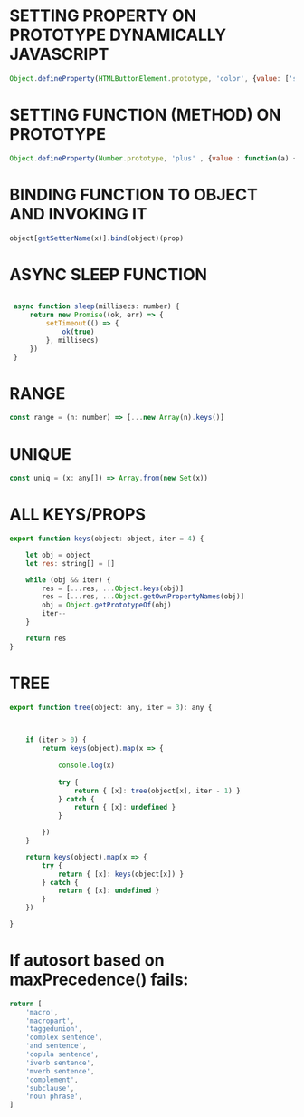# SETTING PROPERTY ON PROTOTYPE DYNAMICALLY JAVASCRIPT

```javascript
Object.defineProperty(HTMLButtonElement.prototype, 'color', {value: ['style', 'background']}) 
```

# SETTING FUNCTION (METHOD) ON PROTOTYPE

```javascript
Object.defineProperty(Number.prototype, 'plus' , {value : function(a) { return this + a }  }) 
```

# BINDING FUNCTION TO OBJECT AND INVOKING IT

```javascript
object[getSetterName(x)].bind(object)(prop)
```

# ASYNC SLEEP FUNCTION

```javascript

 async function sleep(millisecs: number) {
     return new Promise((ok, err) => {
         setTimeout(() => {
             ok(true)
         }, millisecs)
     })
 }

```

# RANGE

```javascript
const range = (n: number) => [...new Array(n).keys()]
```

# UNIQUE

```javascript
const uniq = (x: any[]) => Array.from(new Set(x))
```


# ALL KEYS/PROPS
```javascript
export function keys(object: object, iter = 4) {

    let obj = object
    let res: string[] = []

    while (obj && iter) {
        res = [...res, ...Object.keys(obj)]
        res = [...res, ...Object.getOwnPropertyNames(obj)]
        obj = Object.getPrototypeOf(obj)
        iter--
    }

    return res
}
```

# TREE
```javascript
export function tree(object: any, iter = 3): any {


    
    if (iter > 0) {
        return keys(object).map(x => {
            
            console.log(x)
            
            try {
                return { [x]: tree(object[x], iter - 1) }
            } catch {
                return { [x]: undefined }
            }

        })
    }

    return keys(object).map(x => {
        try {
            return { [x]: keys(object[x]) }
        } catch {
            return { [x]: undefined }
        }
    })

}
```



# If autosort based on maxPrecedence() fails:

```javascript
return [
    'macro',
    'macropart',
    'taggedunion',
    'complex sentence',
    'and sentence',
    'copula sentence',
    'iverb sentence',
    'mverb sentence',
    'complement',
    'subclause',
    'noun phrase',
]
```